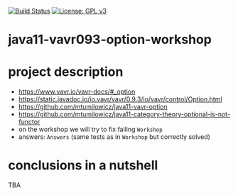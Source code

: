 [![Build Status](https://travis-ci.com/mtumilowicz/java11-vavr093-option-workshop.svg?branch=master)](https://travis-ci.com/mtumilowicz/java11-vavr093-option-workshop)
[![License: GPL v3](https://img.shields.io/badge/License-GPLv3-blue.svg)](https://www.gnu.org/licenses/gpl-3.0)

# java11-vavr093-option-workshop

# project description
* https://www.vavr.io/vavr-docs/#_option
* https://static.javadoc.io/io.vavr/vavr/0.9.3/io/vavr/control/Option.html
* https://github.com/mtumilowicz/java11-vavr-option
* https://github.com/mtumilowicz/java11-category-theory-optional-is-not-functor
* on the workshop we will try to fix failing `Workshop`
* answers: `Answers` (same tests as in `Workshop` but correctly solved)

# conclusions in a nutshell
TBA